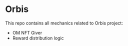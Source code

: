 # Orbis

This repo contains all mechanics related to Orbis project:
- OM NFT Giver
- Reward distribution logic


